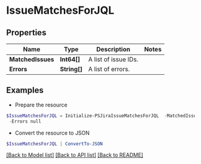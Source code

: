 # IssueMatchesForJQL
## Properties

Name | Type | Description | Notes
------------ | ------------- | ------------- | -------------
**MatchedIssues** | **Int64[]** | A list of issue IDs. | 
**Errors** | **String[]** | A list of errors. | 

## Examples

- Prepare the resource
```powershell
$IssueMatchesForJQL = Initialize-PSJiraIssueMatchesForJQL  -MatchedIssues null `
 -Errors null
```

- Convert the resource to JSON
```powershell
$IssueMatchesForJQL | ConvertTo-JSON
```

[[Back to Model list]](../README.md#documentation-for-models) [[Back to API list]](../README.md#documentation-for-api-endpoints) [[Back to README]](../README.md)

